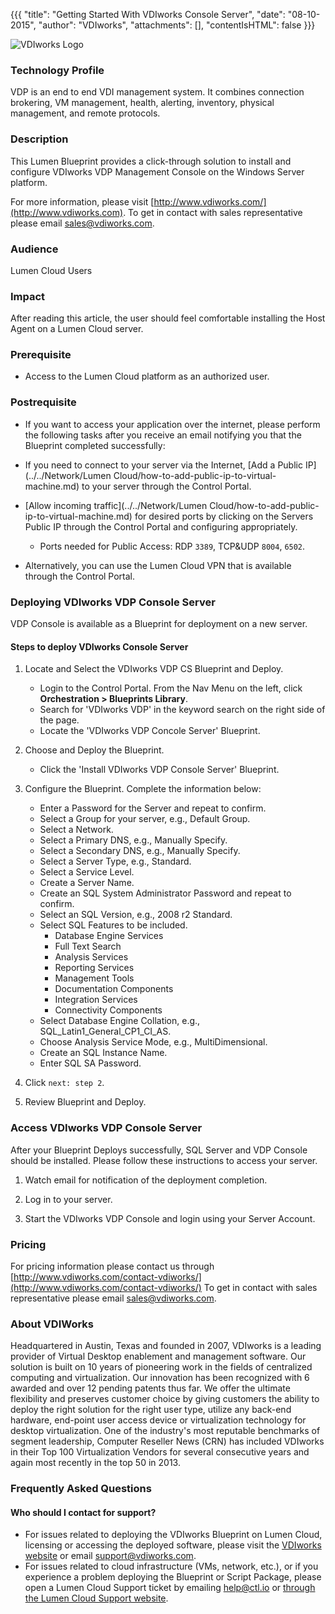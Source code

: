 {{{
  "title": "Getting Started With VDIworks Console Server",
  "date": "08-10-2015",
  "author": "VDIworks",
  "attachments": [],
  "contentIsHTML": false
}}}

![VDIworks Logo](../../images/VDIworkls_color_logo_smallerl.png)

### Technology Profile
VDP is an end to end VDI management system. It combines connection brokering, VM management, health, alerting, inventory, physical management, and remote protocols.

### Description
This Lumen Blueprint provides a click-through solution to install and configure VDIworks VDP Management Console on the Windows Server platform.

For more information, please visit [http://www.vdiworks.com/](http://www.vdiworks.com).
To get in contact with sales representative please email [sales@vdiworks.com](mailto:sales@vdiworks.com).

### Audience
Lumen Cloud Users

### Impact
After reading this article, the user should feel comfortable installing the Host Agent on a Lumen Cloud server.

### Prerequisite
*  Access to the Lumen Cloud platform as an authorized user.

### Postrequisite
*  If you want to access your application over the internet, please perform the following tasks after you receive an email notifying you that the Blueprint completed successfully:

* If you need to connect to your server via the Internet, [Add a Public IP](../../Network/Lumen Cloud/how-to-add-public-ip-to-virtual-machine.md) to your server through the Control Portal.

* [Allow incoming traffic](../../Network/Lumen Cloud/how-to-add-public-ip-to-virtual-machine.md) for desired ports by clicking on the Servers Public IP through the Control Portal and configuring appropriately.
   * Ports needed for Public Access: RDP `3389`, TCP&UDP `8004`, `6502`.

* Alternatively, you can use the Lumen Cloud VPN that is available through the Control Portal.

### Deploying VDIworks VDP Console Server
VDP Console is available as a Blueprint for deployment on a new server.

#### Steps to deploy VDIworks Console Server
1. Locate and Select the VDIworks VDP CS Blueprint and Deploy.
   * Login to the Control Portal. From the Nav Menu on the left, click **Orchestration > Blueprints Library**.
   * Search for 'VDIworks VDP' in the keyword search on the right side of the page.
   * Locate the 'VDIworks VDP Concole Server' Blueprint.

2. Choose and Deploy the Blueprint.
   * Click the 'Install VDIworks VDP Console Server' Blueprint.

3. Configure the Blueprint.
   Complete the information below:

   * Enter a Password for the Server and repeat to confirm.
   * Select a Group for your server, e.g., Default Group.
   * Select a Network.
   * Select a Primary DNS, e.g., Manually Specify.
   * Select a Secondary DNS, e.g., Manually Specify.
   * Select a Server Type, e.g., Standard.
   * Select a Service Level.
   * Create a Server Name.
   * Create an SQL System Administrator Password and repeat to confirm.
   * Select an SQL Version, e.g., 2008 r2 Standard.
   * Select SQL Features to be included.
      * Database Engine Services
      * Full Text Search
      * Analysis Services
      * Reporting Services
      * Management Tools
      * Documentation Components
      * Integration Services
      * Connectivity Components
   * Select Database Engine Collation, e.g., SQL_Latin1_General_CP1_CI_AS.
   * Choose Analysis Service Mode, e.g., MultiDimensional.
   * Create an SQL Instance Name.
   * Enter SQL SA Password.

4. Click `next: step 2`.

5. Review Blueprint and Deploy.

### Access VDIworks VDP Console Server
 After your Blueprint Deploys successfully, SQL Server and VDP Console should be installed. Please follow these instructions to access your server.

1. Watch email for notification of the deployment completion.

2. Log in to your server.

3. Start the VDIworks VDP Console and login using your Server Account.

### Pricing
For pricing information please contact us through [http://www.vdiworks.com/contact-vdiworks/](http://www.vdiworks.com/contact-vdiworks/)
To get in contact with sales representative please email [sales@vdiworks.com](mailto:sales@vdiworks.com).

### About VDIWorks
Headquartered in Austin, Texas and founded in 2007, VDIworks is a leading provider of Virtual Desktop enablement and management software. Our solution is built on 10 years of pioneering work in the fields of centralized computing and virtualization. Our innovation has been recognized with 6 awarded and over 12 pending patents thus far. We offer the ultimate flexibility and preserves customer choice by giving customers the ability to deploy the right solution for the right user type, utilize any back-end hardware, end-point user access device or virtualization technology for desktop virtualization. One of the industry's most reputable benchmarks of segment leadership, Computer Reseller News (CRN) has included VDIworks in their Top 100 Virtualization Vendors for several consecutive years and again most recently in the top 50 in 2013.

### Frequently Asked Questions

#### Who should I contact for support?
* For issues related to deploying the VDIworks Blueprint on Lumen Cloud, licensing or accessing the deployed software, please visit the [VDIworks website](http://www.vdiworks.com/) or email [support@vdiworks.com](mailto:support@vdiworks.com).
* For issues related to cloud infrastructure (VMs, network, etc.), or if you experience a problem deploying the Blueprint or Script Package, please open a Lumen Cloud Support ticket by emailing [help@ctl.io](mailto:help@ctl.io) or [through the Lumen Cloud Support website](https://t3n.zendesk.com/tickets/new).
